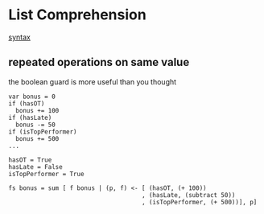 # List Comprehension

[syntax](https://www.haskell.org/onlinereport/haskell2010/haskellch3.html#x8-420003.11)

## repeated operations on same value

the boolean guard is more useful than you thought

```
var bonus = 0
if (hasOT) 
  bonus += 100
if (hasLate)
  bonus -= 50
if (isTopPerformer)
  bonus += 500
...

```

```
hasOT = True
hasLate = False
isTopPerformer = True

fs bonus = sum [ f bonus | (p, f) <- [ (hasOT, (+ 100))
                                     , (hasLate, (subtract 50))
                                     , (isTopPerformer, (+ 500))], p]

```